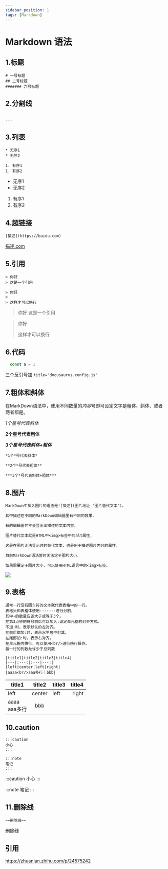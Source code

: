 ```yaml
---
sidebar_position: 1
tags: [Markdown]
---
```


# Markdown 语法

## 1.标题

```
# 一号标题
## 二号标题
####### 六号标题
```

## 2.分割线

```

---

```
## 3.列表

```
* 无序1
* 无序2

1. 有序1
1. 有序2
```
* 无序1
* 无序2

1. 有序1
1. 有序2

## 4.超链接

```
[描述](https://baidu.com)
```
[描述.com](https://baidu.com)


## 5.引用
```
> 你好
> 这是一个引用

> 你好
>
> 这样才可以换行
```

> 你好
> 这是一个引用

> 你好
>
> 这样才可以换行


## 6.代码

```js title="docusaurus.config.js"
  const a = 1
```

三个反引号加 `title="docusaurus.config.js"`


## 7.粗体和斜体
在MarkDown语法中，使用不同数量的*内容*号即可设定文字是粗体、斜体、或者两者都是。

*1个星号代表斜体*

**2个星号代表粗体**

***3个星号代表斜体+粗体***

```
*1个*号代表斜体*

**2个*号代表粗体**

***3个*号代表斜体+粗体***
```

## 8.图片

```
MarkDown中插入图片的语法是![描述](图片地址 "图片替代文本")。

其中描述在不同的MarkDown编辑器里有不同的效果，

有的编辑器并不会显示出描述的文本内容。

图片替代文本就是HTML中<img>标签中的alt属性，

这是在图片无法显示时的替代文本，也是用于描述图片内容的属性。

目前MarkDown语法暂时无法定于图片大小，

如果需要定于图片大小，可以使用HTML语言中的<img>标签。
```

<img src="https://pic2.zhimg.com/80/v2-f617b11cbb8b4ab314e441c7ec95f555_1440w.webp"/>

## 9.表格

```符号|是表格中每一列单元格的分割。
通常一行没有回车符的文本就代表表格中的一行。
表格头和表格体使用-------进行分割，
其中-的数量应该大于或等于3个。
在第3点钟的符号前后可以加入:设定单元格的对齐方式。
不加:时，表示默认的左对齐。
在前后都加:时，表示水平居中对其。
在尾部加:时，表示右对齐。
在单元格内换行，可以使用<br/>进行换行操作。
每一行的列数允许少于总列数

|title1|title2|title3|title4|
|---|:---:|:---|---:|
|left|center|left|right|
|aaaa<br/>aaa多行｜bbb|
```

|title1|title2|title3|title4|
|---|:---:|:---|---:|
|left|center|left|right|
|aaaa<br/>aaa多行|bbb|


## 10.caution

```
:::caution
小心
:::

:::note
笔记
:::
```
:::caution
小心
:::

:::note
笔记
:::

## 11.删除线

```
~~删除线~~
```

~~删除线~~


## 引用
https://zhuanlan.zhihu.com/p/24575242
